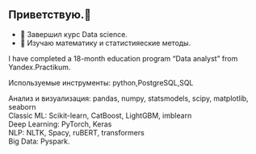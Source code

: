 ## Приветствую.👋
- 🌱 Завершил курс Data science.
- 🔭 Изучаю математику и статистияеские методы.

I have completed a 18-month education program “Data analyst” from Yandex.Practikum.


Используемые инструменты: python,PostgreSQL,SQL

Анализ и визуализация: pandas, numpy, statsmodels, scipy, matplotlib, seaborn\
Classic ML: Scikit-learn, CatBoost, LightGBM, imblearn\
Deep Learning: PyTorch, Keras\
NLP: NLTK, Spacy, ruBERT, transformers\
Big Data: Pyspark.

<!--
**TomashevichEG/TomashevichEG** is a ✨ _special_ ✨ repository because its `README.md` (this file) appears on your GitHub profile.

Here are some ideas to get you started:

🔭 I’m currently working at one of the largest banks in Russia, holding a Senior Data Scientist position;
🌱 I’m currently pursuing a Master's degree in Management at the Russian Gubkin State University;
👯 I’m looking to collaborate on startups, innovative projects in Data Science and Machine Learning;
🤔 I'm conducting research to predict energy consumption in the global market using economic data;
💬 Ask me about machine learning, data analysis, SQL, Python, and my projects in NLP and predictive modeling;
📫 How to reach me: @grinef.

Programming Languages:

Python, SQL (PostgreSQL, MySQL)
Data Analysis & Visualization:

pandas, numpy, statsmodels, scipy, matplotlib, seaborn, Power BI, Yandex DataLens
Experience in large-scale data analysis, ad-hoc analytics, and building comprehensive dashboards for business decision-making.
Machine Learning:

Classic ML: Scikit-learn, CatBoost, LightGBM, imblearn
Deep Learning: PyTorch, Keras
NLP: NLTK, Spacy, ruBERT, transformers
Built and fine-tuned multi-class and binary classification models for text (toxic comments, tariff recommendations, CEFR level prediction), and image data (age estimation).
Developed and deployed time series forecasting models for demand prediction (taxi orders, product trends).
Extensive experience in both binary classification (churn prediction, cancellation prediction) and regression tasks (housing price prediction, car price prediction).
